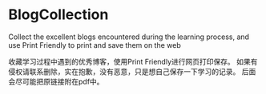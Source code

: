 # BlogCollection
Collect the excellent blogs encountered during the learning process, and use Print Friendly to print and save them on the web

收藏学习过程中遇到的优秀博客，使用Print Friendly进行网页打印保存。
如果有侵权请联系删除，实在抱歉，没有恶意，只是想自己保存一下学习的记录。
后面会尽可能把原链接附在pdf中。
